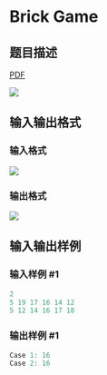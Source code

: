 # Brick Game

## 题目描述

[problemUrl]: https://uva.onlinejudge.org/index.php?option=com_onlinejudge&Itemid=8&category=226&page=show_problem&problem=2986

[PDF](https://uva.onlinejudge.org/external/118/p11875.pdf)

![](https://cdn.luogu.com.cn/upload/vjudge_pic/UVA11875/11c2a577477e65b8a82058e086c19508a8ee756a.png)

## 输入输出格式

### 输入格式

![](https://cdn.luogu.com.cn/upload/vjudge_pic/UVA11875/b92edec0c0c15565053a91569b84267601094135.png)

### 输出格式

![](https://cdn.luogu.com.cn/upload/vjudge_pic/UVA11875/e4376963e5358d32e1cf13b8d63d76c348bd9f7f.png)

## 输入输出样例

### 输入样例 #1

```cpp
2
5 19 17 16 14 12
5 12 14 16 17 18
```


### 输出样例 #1

```cpp
Case 1: 16
Case 2: 16
```


